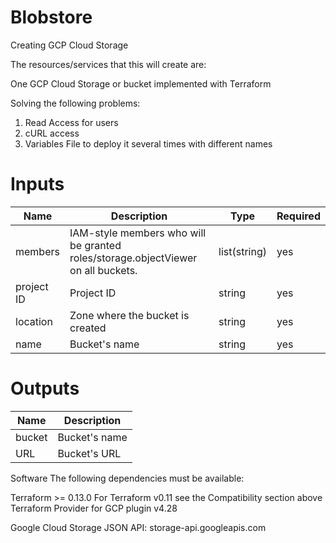 # Blobstore 
Creating GCP Cloud Storage


The resources/services that this will create are:

One GCP Cloud Storage or bucket implemented with Terraform

Solving the following problems:
1) Read Access for users
2) cURL access 
3) Variables File to deploy it several times with different names

# Inputs

| Name | Description | Type | Required |
|------|-------------|------|----------|
| members | IAM-style members who will be granted roles/storage.objectViewer on all buckets.|	list(string) | yes |
| project ID | Project ID | string | yes |
| location   | Zone where the bucket is created | string   | yes |
| name | Bucket's name | string | yes | 


# Outputs

| Name | Description |
|------|-------------|
| bucket | Bucket's name|
| URL | Bucket's URL | 


Software
The following dependencies must be available:

Terraform >= 0.13.0
For Terraform v0.11 see the Compatibility section above
Terraform Provider for GCP plugin v4.28

Google Cloud Storage JSON API: storage-api.googleapis.com


